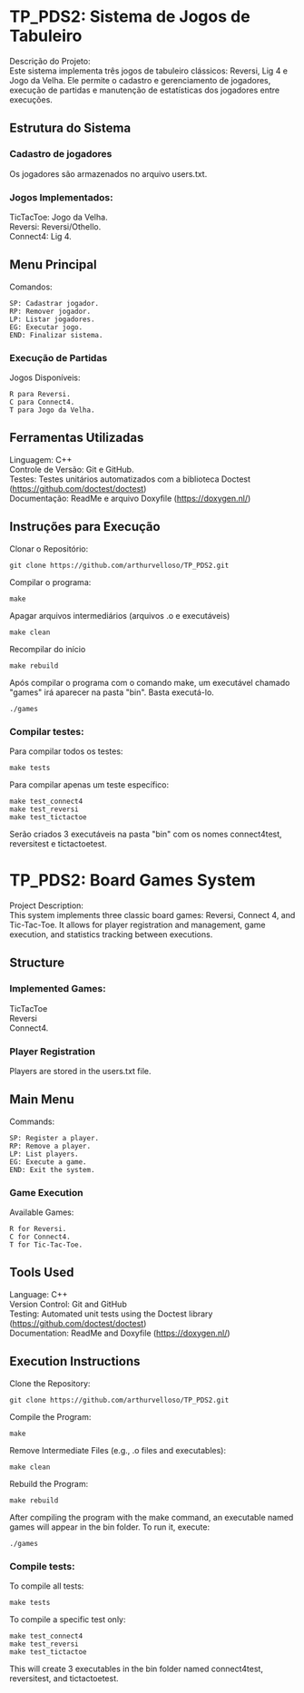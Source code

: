 # TP_PDS2: Sistema de Jogos de Tabuleiro

Descrição do Projeto:   
Este sistema implementa três jogos de tabuleiro clássicos: Reversi, Lig 4 e Jogo da Velha. Ele permite o cadastro e gerenciamento de jogadores, execução de partidas e manutenção de estatísticas dos jogadores entre execuções.


## Estrutura do Sistema

### Cadastro de jogadores
Os jogadores são armazenados no arquivo users.txt.

### Jogos Implementados:

  TicTacToe: Jogo da Velha.  
  Reversi: Reversi/Othello.  
  Connect4: Lig 4.  

## Menu Principal
Comandos:

    SP: Cadastrar jogador.  
    RP: Remover jogador.  
    LP: Listar jogadores.  
    EG: Executar jogo.  
    END: Finalizar sistema.

### Execução de Partidas
Jogos Disponíveis:

    R para Reversi.  
    C para Connect4.  
    T para Jogo da Velha.  

## Ferramentas Utilizadas
 Linguagem: C++  
 Controle de Versão: Git e GitHub.  
 Testes: Testes unitários automatizados com a biblioteca Doctest (https://github.com/doctest/doctest)  
 Documentação: ReadMe e arquivo Doxyfile (https://doxygen.nl/)  
 
## Instruções para Execução
Clonar o Repositório:  

    git clone https://github.com/arthurvelloso/TP_PDS2.git

Compilar o programa:

    make

Apagar arquivos intermediários (arquivos .o e executáveis)

    make clean

Recompilar do início  

    make rebuild
    
Após compilar o programa com o comando make, um executável chamado "games" irá aparecer na pasta "bin". Basta executá-lo.

    ./games

### Compilar testes:

Para compilar todos os testes:

    make tests

Para compilar apenas um teste específico:  

    make test_connect4  
    make test_reversi  
    make test_tictactoe  

Serão criados 3 executáveis na pasta "bin" com os nomes connect4test, reversitest e tictactoetest.


# TP_PDS2: Board Games System

Project Description:      
This system implements three classic board games: Reversi, Connect 4, and Tic-Tac-Toe. It allows for player registration and management, game execution, and statistics tracking between executions.


## Structure
### Implemented Games:

TicTacToe  
Reversi   
Connect4.  

### Player Registration

Players are stored in the users.txt file.

## Main Menu
Commands:

    SP: Register a player.  
    RP: Remove a player.  
    LP: List players.  
    EG: Execute a game.  
    END: Exit the system.


### Game Execution
Available Games:

    R for Reversi.  
    C for Connect4.  
    T for Tic-Tac-Toe.   


## Tools Used
Language: C++  
Version Control: Git and GitHub  
Testing: Automated unit tests using the Doctest library (https://github.com/doctest/doctest)  
Documentation: ReadMe and Doxyfile (https://doxygen.nl/)    
 
## Execution Instructions
Clone the Repository:  

    git clone https://github.com/arthurvelloso/TP_PDS2.git

Compile the Program:

    make

Remove Intermediate Files (e.g., .o files and executables):

    make clean

Rebuild the Program:
  
    make rebuild
    
After compiling the program with the make command, an executable named games will appear in the bin folder. To run it, execute:

    ./games

### Compile tests:

To compile all tests: 

    make tests

To compile a specific test only:

    make test_connect4  
    make test_reversi  
    make test_tictactoe  

This will create 3 executables in the bin folder named connect4test, reversitest, and tictactoetest.
